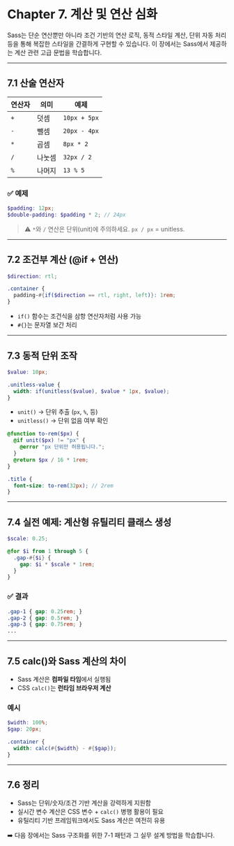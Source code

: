 # Chapter 7. 계산 및 연산 심화

Sass는 단순 연산뿐만 아니라 조건 기반의 연산 로직, 동적 스타일 계산, 단위 자동 처리 등을 통해 복잡한 스타일을 간결하게 구현할 수 있습니다. 이 장에서는 Sass에서 제공하는 계산 관련 고급 문법을 학습합니다.

---

## 7.1 산술 연산자

| 연산자 | 의미      | 예제            |
|--------|-----------|-----------------|
| `+`    | 덧셈      | `10px + 5px`    |
| `-`    | 뺄셈      | `20px - 4px`    |
| `*`    | 곱셈      | `8px * 2`       |
| `/`    | 나눗셈    | `32px / 2`      |
| `%`    | 나머지    | `13 % 5`        |

### ✅ 예제
```scss
$padding: 12px;
$double-padding: $padding * 2; // 24px
```

> ⚠️ `*`와 `/` 연산은 단위(unit)에 주의하세요. `px / px` = unitless.

---

## 7.2 조건부 계산 (@if + 연산)

```scss
$direction: rtl;

.container {
  padding-#{if($direction == rtl, right, left)}: 1rem;
}
```

- `if()` 함수는 조건식을 삼항 연산자처럼 사용 가능
- `#{}`는 문자열 보간 처리

---

## 7.3 동적 단위 조작

```scss
$value: 10px;

.unitless-value {
  width: if(unitless($value), $value * 1px, $value);
}
```

- `unit()` → 단위 추출 (`px`, `%`, 등)
- `unitless()` → 단위 없음 여부 확인

```scss
@function to-rem($px) {
  @if unit($px) != "px" {
    @error "px 단위만 허용됩니다.";
  }
  @return $px / 16 * 1rem;
}

.title {
  font-size: to-rem(32px); // 2rem
}
```

---

## 7.4 실전 예제: 계산형 유틸리티 클래스 생성

```scss
$scale: 0.25;

@for $i from 1 through 5 {
  .gap-#{$i} {
    gap: $i * $scale * 1rem;
  }
}
```

### ✅ 결과
```css
.gap-1 { gap: 0.25rem; }
.gap-2 { gap: 0.5rem; }
.gap-3 { gap: 0.75rem; }
...
```

---

## 7.5 calc()와 Sass 계산의 차이

- Sass 계산은 **컴파일 타임**에서 실행됨
- CSS `calc()`는 **런타임 브라우저 계산**

### 예시
```scss
$width: 100%;
$gap: 20px;

.container {
  width: calc(#{$width} - #{$gap});
}
```

---

## 7.6 정리

- Sass는 단위/숫자/조건 기반 계산을 강력하게 지원함
- 실시간 변수 계산은 CSS 변수 + `calc()` 병행 활용이 필요
- 유틸리티 기반 프레임워크에서도 Sass 계산은 여전히 유용

➡️ 다음 장에서는 Sass 구조화를 위한 7-1 패턴과 그 실무 설계 방법을 학습합니다.